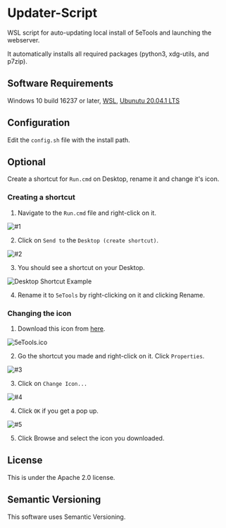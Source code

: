 # Updater-Script

WSL script for auto-updating local install of 5eTools and launching the webserver.

It automatically installs all required packages (python3, xdg-utils, and p7zip).

## Software Requirements

Windows 10 build 16237 or later, [WSL](https://docs.microsoft.com/en-gb/windows/wsl/install-win10), [Ubunutu 20.04.1 LTS](https://www.microsoft.com/store/productId/9NBLGGH4MSV6)

## Configuration

Edit the `config.sh` file with the install path.

## Optional

Create a shortcut for `Run.cmd` on Desktop, rename it and change it's icon.

### Creating a shortcut

1. Navigate to the `Run.cmd` file and right-click on it.

![#1](https://i.imgur.com/wyfB4Gf.png)

2. Click on `Send to` the `Desktop (create shortcut)`.

![#2](https://i.imgur.com/56wBp3V.png)

3. You should see a shortcut on your Desktop.

![Desktop Shortcut Example](https://i.imgur.com/uWptNtY.png)

4. Rename it to `5eTools` by right-clicking on it and clicking Rename.

### Changing the icon

1. Download this icon from [here](https://raw.githubusercontent.com/waterlava/Updater-Script/main/5eTools.ico).

![5eTools.ico](https://raw.githubusercontent.com/waterlava/Updater-Script/main/5eTools.ico)

2. Go the shortcut you made and right-click on it. Click `Properties`.

![#3](https://i.imgur.com/7aLOm2F.png)

3. Click on `Change Icon...`

![#4](https://i.imgur.com/E5sjABy.png)

4. Click `OK` if you get a pop up.

![#5](https://i.imgur.com/wfIdvIq.png)

5. Click Browse and select the icon you downloaded.

## License

This is under the Apache 2.0 license.

## Semantic Versioning

This software uses Semantic Versioning.
